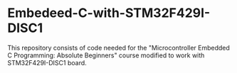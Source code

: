 # Embedeed-C-with-STM32F429I-DISC1


This repository consists of code needed for the "Microcontroller Embedded C Programming: Absolute Beginners" course modified to work with STM32F429I-DISC1 board.
